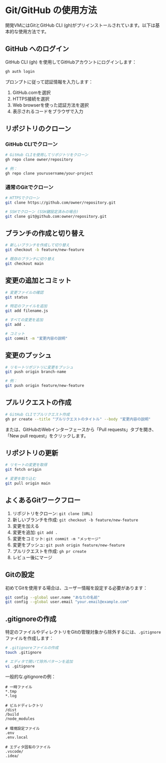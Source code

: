 # Git/GitHub の使用方法

開発VMにはGitとGitHub CLI (gh)がプリインストールされています。以下は基本的な使用方法です。

## GitHub へのログイン

GitHub CLI (gh) を使用してGitHubアカウントにログインします：

```bash
gh auth login
```

プロンプトに従って認証情報を入力します：
1. GitHub.comを選択
2. HTTPS接続を選択
3. Web browserを使った認証方法を選択
4. 表示されるコードをブラウザで入力

## リポジトリのクローン

### GitHub CLIでクローン

```bash
# GitHub CLIを使用してリポジトリをクローン
gh repo clone owner/repository

# 例：
gh repo clone yourusername/your-project
```

### 通常のGitでクローン

```bash
# HTTPSでクローン
git clone https://github.com/owner/repository.git

# SSHでクローン (SSH鍵設定済みの場合)
git clone git@github.com:owner/repository.git
```

## ブランチの作成と切り替え

```bash
# 新しいブランチを作成して切り替え
git checkout -b feature/new-feature

# 既存のブランチに切り替え
git checkout main
```

## 変更の追加とコミット

```bash
# 変更ファイルの確認
git status

# 特定のファイルを追加
git add filename.js

# すべての変更を追加
git add .

# コミット
git commit -m "変更内容の説明"
```

## 変更のプッシュ

```bash
# リモートリポジトリに変更をプッシュ
git push origin branch-name

# 例：
git push origin feature/new-feature
```

## プルリクエストの作成

```bash
# GitHub CLIでプルリクエスト作成
gh pr create --title "プルリクエストのタイトル" --body "変更内容の説明"
```

または、GitHubのWebインターフェースから「Pull requests」タブを開き、「New pull request」をクリックします。

## リポジトリの更新

```bash
# リモートの変更を取得
git fetch origin

# 変更を取り込む
git pull origin main
```

## よくあるGitワークフロー

1. リポジトリをクローン: `git clone [URL]`
2. 新しいブランチを作成: `git checkout -b feature/new-feature`
3. 変更を加える
4. 変更を追加: `git add .`
5. 変更をコミット: `git commit -m "メッセージ"`
6. 変更をプッシュ: `git push origin feature/new-feature`
7. プルリクエストを作成: `gh pr create`
8. レビュー後にマージ

## Gitの設定

初めてGitを使用する場合は、ユーザー情報を設定する必要があります：

```bash
git config --global user.name "あなたの名前"
git config --global user.email "your.email@example.com"
```

## .gitignoreの作成

特定のファイルやディレクトリをGitの管理対象から除外するには、`.gitignore`ファイルを作成します：

```bash
# .gitignoreファイルの作成
touch .gitignore

# エディタで開いて除外パターンを追加
vi .gitignore
```

一般的な.gitignoreの例：
```
# 一時ファイル
*.tmp
*.log

# ビルドディレクトリ
/dist
/build
/node_modules

# 環境設定ファイル
.env
.env.local

# エディタ固有のファイル
.vscode/
.idea/
``` 